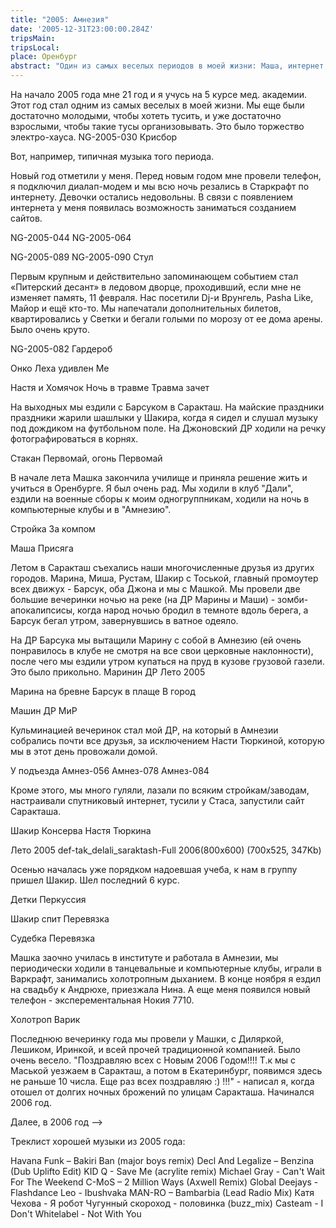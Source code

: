 ```yaml
---
title: "2005: Амнезия"
date: '2005-12-31T23:00:00.284Z'
tripsMain: 
tripsLocal:
place: Оренбург
abstract: "Один из самых веселых периодов в моей жизни: Маша, интернет, хорошая музыка и отличные вечеринки."
---
```


На начало 2005 года мне 21 год и я учусь на 5 курсе мед. академии. Этот год стал одним из самых веселых в моей жизни. Мы еще были достаточно молодыми, чтобы хотеть тусить, и уже достаточно взрослыми, чтобы такие тусы организовывать. Это было торжество электро-хауса.
NG-2005-030 Крисбор

Вот, например, типичная музыка того периода.


Новый год отметили у меня. Перед новым годом мне провели телефон, я подключил диалап-модем и мы всю ночь резались в Старкрафт по интернету. Девочки остались недовольны. В связи с появлением интернета у меня появилась возможность заниматься созданием сайтов.

NG-2005-044 NG-2005-064

NG-2005-089 NG-2005-090 Стул

Первым крупным и действительно запоминающем событием стал «Питерский десант» в ледовом дворце, проходивший, если мне не изменяет память, 11 февраля. Нас посетили Dj-и Врунгель, Pasha Like, Майор и ещё кто-то. Мы напечатали дополнительных билетов, квартировались у Светки и бегали голыми по морозу от ее дома арены. Было очень круто.

NG-2005-082 Гардероб

Онко  Леха удивлен Ме

Настя и Хомячок Ночь в травме Травма зачет

На выходных мы ездили с Барсуком в Саракташ. На майские праздники праздники жарили шашлыки у Шакира, когда я сидел и слушал музыку под дождиком на футбольном поле. На Джоновский ДР ходили на речку фотографироваться в корнях. 

Стакан Первомай, огонь Первомай

В начале лета Машка закончила училище и приняла решение жить и учиться в Оренбурге. Я был очень рад. Мы ходили в клуб "Дали", ездили на военные сборы к моим одногруппникам, ходили на ночь в компьютерные клубы и в "Амнезию".

Стройка  За компом

Маша Присяга



Летом в Саракташ съехались наши многочисленные друзья из других городов. Марина, Миша, Рустам, Шакир с Тоськой, главный промоутер всех движух - Барсук, оба Джона и мы с Машкой. Мы провели две большие вечеринки ночью на реке (на  ДР Марины и Маши) - зомби-апокалипсисы, когда народ ночью бродил в темноте вдоль берега, а Барсук бегал утром, завернувшись в ватное одеяло.

На ДР Барсука мы вытащили Марину с собой в Амнезию (ей очень понравилось в клубе не смотря на все свои церковные наклонности), после чего мы ездили утром купаться на пруд в кузове грузовой газели. Это было прикольно.
Маринин ДР Лето 2005

Марина на бревне Барсук в плаще В город 

Машин ДР МиР

Кульминацией вечеринок стал мой ДР, на который в Амнезии собрались почти все друзья, за исключением Насти Тюркиной, которую мы в этот день провожали домой. 

У подъезда Амнез-056
Амнез-078 Амнез-084

Кроме этого, мы много гуляли, лазали по всяким стройкам/заводам, настраивали спутниковый интернет, тусили у Стаса, запустили сайт Саракташа.

Шакир Консерва Настя Тюркина

Лето 2005 def-tak_delali_saraktash-Full 2006(800x600) (700x525, 347Kb)

Осенью началась уже порядком надоевшая учеба, к нам в группу пришел Шакир. Шел последний 6 курс.

Детки Перкуссия

 Шакир спит Перевязка

Судебка Перевязка

Машка заочно училась в институте и работала в Амнезии, мы периодически ходили в танцевальные и компьютерные клубы, играли в Варкрафт, занимались холотропным дыханием. В конце ноября я ездил на свадьбу к Андрюхе, приезжала Нина. А еще меня появился новый телефон - эксперементальная Нокия 7710. 

Холотроп Варик

 

  

 

Последнюю вечеринку года мы провели у Машки, с Диляркой, Лешиком, Иринкой, и всей прочей традиционной компанией. Было очень весело. "Поздравляю всех с Новым 2006 Годом!!!! Т.к мы с Маськой уезжаем в Саракташ, а потом в Екатеринбург, появимся здесь не раньше 10 числа. Еще раз всех поздравляю :) !!!" - написал я, когда отошел от долгих ночных брожений по улицам Саракташа. Начинался 2006 год.

 

Далее, в 2006 год -->
 
Треклист хорошей музыки из 2005 года:

Havana Funk – Bakiri Ban (major boys remix)
Decl And Legalize – Benzina (Dub Uplifto Edit)
KID Q - Save Me (acrylite remix)
Michael Gray - Can't Wait For The Weekend
C-MoS – 2 Million Ways (Axwell Remix)
Global Deejays - Flashdance
Leo - Ibushvaka
MAN-RO – Bambarbia (Lead Radio Mix)
Катя Чехова - Я робот
Чугунный скороход - половинка (buzz_mix)
Casteam - I Don't
Whitelabel - Not With You